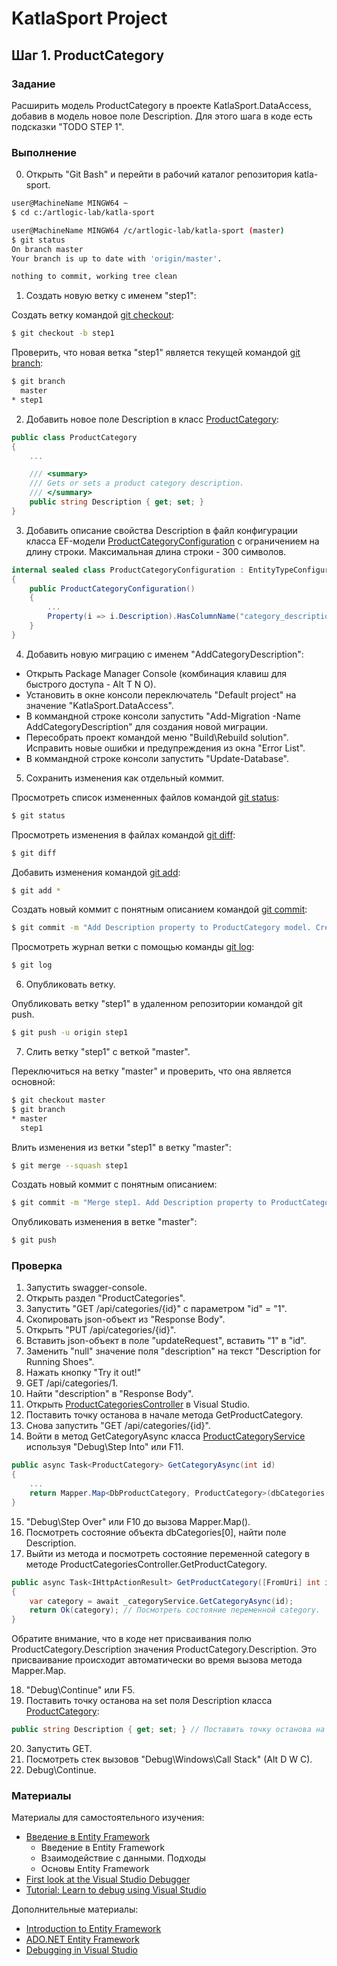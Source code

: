 # KatlaSport Project

## Шаг 1. ProductCategory

### Задание

Расширить модель ProductCategory в проекте KatlaSport.DataAccess, добавив в модель новое поле Description. Для этого шага в коде есть подсказки "TODO STEP 1".

### Выполнение

0. Открыть "Git Bash" и перейти в рабочий каталог репозитория katla-sport.

```sh
user@MachineName MINGW64 ~
$ cd c:/artlogic-lab/katla-sport

user@MachineName MINGW64 /c/artlogic-lab/katla-sport (master)
$ git status
On branch master
Your branch is up to date with 'origin/master'.

nothing to commit, working tree clean
```

1. Создать новую ветку с именем "step1":

Создать ветку командой [git checkout](https://git-scm.com/book/ru/v1/Ветвление-в-Git-Основы-ветвления-и-слияния):

```sh
$ git checkout -b step1
```

Проверить, что новая ветка "step1" является текущей командой [git branch](https://git-scm.com/book/ru/v1/Ветвление-в-Git-Управление-ветками):

```sh
$ git branch
  master
* step1
```

2. Добавить новое поле Description в класс [ProductCategory](../KatlaSport.DataAccess/ProductCatalogue/ProductCategory.cs):

```cs
public class ProductCategory
{
    ...

    /// <summary>
    /// Gets or sets a product category description.
    /// </summary>
    public string Description { get; set; }
}
```

3. Добавить описание свойства Description в файл конфигурации класса EF-модели [ProductCategoryConfiguration](../KatlaSport.DataAccess/ProductCatalogue/ProductCategoryConfiguration.cs) с ограничением на длину строки. Максимальная длина строки - 300 символов.

```cs
internal sealed class ProductCategoryConfiguration : EntityTypeConfiguration<ProductCategory>
{
    public ProductCategoryConfiguration()
    {
        ...
        Property(i => i.Description).HasColumnName("category_description").HasMaxLength(300);
    }
}
```

4. Добавить новую миграцию с именем "AddCategoryDescription":

* Открыть Package Manager Console (комбинация клавиш для быстрого доступа - Alt T N O).
* Установить в окне консоли переключатель "Default project" на значение "KatlaSport.DataAccess".
* В коммандной строке консоли запустить "Add-Migration -Name AddCategoryDescription" для создания новой миграции.
* Пересобрать проект командой меню "Build\Rebuild solution". Исправить новые ошибки и предупреждения из окна "Error List".
* В коммандной строке консоли запустить "Update-Database".

5. Сохранить изменения как отдельный коммит.

Просмотреть список измененных файлов командой [git status](https://git-scm.com/book/ru/v1/Основы-Git-Запись-изменений-в-репозиторий):

```sh
$ git status
```

Просмотреть изменения в файлах командой [git diff](https://git-scm.com/book/ru/v1/Основы-Git-Запись-изменений-в-репозиторий):

```sh
$ git diff
```

Добавить изменения командой [git add](https://git-scm.com/book/ru/v1/Основы-Git-Запись-изменений-в-репозиторий):

```sh
$ git add *
```

Создать новый коммит с понятным описанием командой [git commit](https://git-scm.com/book/ru/v1/Основы-Git-Запись-изменений-в-репозиторий):

```sh
$ git commit -m "Add Description property to ProductCategory model. Create a new migration AddCategoryDescription."
```

Просмотреть журнал ветки c помощью команды [git log](https://git-scm.com/book/ru/v1/Основы-Git-Просмотр-истории-коммитов):

```sh
$ git log
```

6. Опубликовать ветку.

Опубликовать ветку "step1" в удаленном репозитории командой git push.

```sh
$ git push -u origin step1
```

7. Слить ветку "step1" с веткой "master".

Переключиться на ветку "master" и проверить, что она является основной:

```sh
$ git checkout master
$ git branch
* master
  step1
```

Влить изменения из ветки "step1" в ветку "master":

```sh
$ git merge --squash step1
```

Создать новый коммит с понятным описанием:

```sh
$ git commit -m "Merge step1. Add Description property to ProductCategory model. Create a new migration AddCategoryDescription."
```

Опубликовать изменения в ветке "master":

```sh
$ git push
```

### Проверка

1. Запустить swagger-console.
2. Открыть раздел "ProductCategories".
3. Запустить "GET /api/categories/{id}" с параметром "id" = "1".
4. Скопировать json-объект из "Response Body".
5. Открыть "PUT /api/categories/{id}".
6. Вставить json-объект в поле "updateRequest", вставить "1" в "id".
7. Заменить "null" значение поля "description" на текст "Description for Running Shoes".
8. Нажать кнопку "Try it out!"
9. GET /api/categories/1.
10. Найти "description" в "Response Body".
11. Открыть [ProductCategoriesController](../KatlaSport.WebApi/Controllers/ProductCategoriesController.cs) в Visual Studio.
12. Поставить точку останова в начале метода GetProductCategory.
13. Снова запустить "GET /api/categories/{id}".
14. Войти в метод GetCategoryAsync класса [ProductCategoryService](../KatlaSport.Services/ProductManagement/ProductCategoryService.cs) используя "Debug\Step Into" или F11.

```cs
public async Task<ProductCategory> GetCategoryAsync(int id)
{
    ...
    return Mapper.Map<DbProductCategory, ProductCategory>(dbCategories[0]); // Посмотреть dbCategories[0].
}
```

15. "Debug\Step Over" или F10 до вызова Mapper.Map().
16. Посмотреть состояние объекта dbCategories[0], найти поле Description.
17. Выйти из метода и посмотреть состояние переменной category в методе ProductCategoriesController.GetProductCategory.

```cs
public async Task<IHttpActionResult> GetProductCategory([FromUri] int id)
{
    var category = await _categoryService.GetCategoryAsync(id);
    return Ok(category); // Посмотреть состояние переменной category.
}
```

Обратите внимание, что в коде нет присваивания полю ProductCategory.Description значения ProductCategory.Description. Это присваивание происходит автоматически во время вызова метода Mapper.Map.

18. "Debug\Continue" или F5.
19. Поставить точку останова на set поля Description класса [ProductCategory](../KatlaSport.Services.Models/ProductManagement/ProductCategory.cs):

```cs
public string Description { get; set; } // Поставить точку останова на set.
```

20. Запустить GET.
21. Посмотреть стек вызовов "Debug\Windows\Call Stack" (Alt D W C).
22. Debug\Continue.

### Материалы

Материалы для самостоятельного изучения:
* [Введение в Entity Framework](https://metanit.com/sharp/entityframework/1.1.php)
  * Введение в Entity Framework
  * Взаимодействие с данными. Подходы
  * Основы Entity Framework
* [First look at the Visual Studio Debugger](https://docs.microsoft.com/en-us/visualstudio/debugger/debugger-feature-tour)
* [Tutorial: Learn to debug using Visual Studio](https://docs.microsoft.com/en-us/visualstudio/debugger/getting-started-with-the-debugger)

Дополнительные материалы:
* [Introduction to Entity Framework](https://msdn.microsoft.com/en-us/library/aa937723(v=vs.113).aspx)
* [ADO.NET Entity Framework](https://docs.microsoft.com/en-us/dotnet/framework/data/adonet/ef/)
* [Debugging in Visual Studio](https://docs.microsoft.com/en-us/visualstudio/debugger/index)